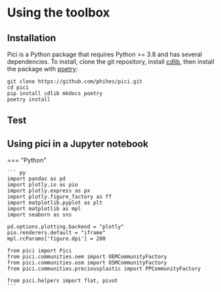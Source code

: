 # Using the toolbox

## Installation

Pici is a Python package that requires Python >= 3.8 and has several dependencies. To install, clone the git repository, install [cdlib](https://pypi.org/project/cdlib/), then install the package with [poetry](https://python-poetry.org/):

```
git clone https://github.com/phihes/pici.git
cd pici
pip install cdlib mkdocs poetry
poetry install
```

## Test

## Using pici in a Jupyter notebook
=== "Python"

    ``` py
    import pandas as pd
    import plotly.io as pio
    import plotly.express as px
    import plotly.figure_factory as ff
    import matplotlib.pyplot as plt
    import matplotlib as mpl
    import seaborn as sns
    
    pd.options.plotting.backend = "plotly"
    pio.renderers.default = "iframe"
    mpl.rcParams['figure.dpi'] = 200
    
    from pici import Pici
    from pici.communities.oem import OEMCommunityFactory
    from pici.communities.osm import OSMCommunityFactory
    from pici.communities.preciousplastic import PPCommunityFactory
    
    from pici.helpers import flat, pivot
    ```